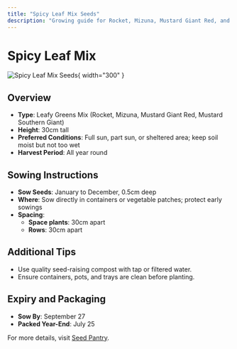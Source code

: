 ```yaml
---
title: "Spicy Leaf Mix Seeds"
description: "Growing guide for Rocket, Mizuna, Mustard Giant Red, and Mustard Southern Giant."
---
```


# Spicy Leaf Mix

![Spicy Leaf Mix Seeds](https://img.crocdn.co.uk/images/products2/pl/20/00/01/52/pl2000015247.jpg?width=940&height=940){ width="300" }

## Overview
- **Type**: Leafy Greens Mix (Rocket, Mizuna, Mustard Giant Red, Mustard Southern Giant)
- **Height**: 30cm tall
- **Preferred Conditions**: Full sun, part sun, or sheltered area; keep soil moist but not too wet
- **Harvest Period**: All year round

## Sowing Instructions
- **Sow Seeds**: January to December, 0.5cm deep
- **Where**: Sow directly in containers or vegetable patches; protect early sowings
- **Spacing**:
  - **Space plants**: 30cm apart
  - **Rows**: 30cm apart

## Additional Tips
- Use quality seed-raising compost with tap or filtered water.
- Ensure containers, pots, and trays are clean before planting.

## Expiry and Packaging
- **Sow By**: September 27
- **Packed Year-End**: July 25

For more details, visit [Seed Pantry](https://www.seedpantry.co.uk).

